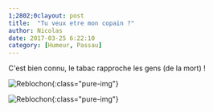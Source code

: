 ```yaml
---
1;2802;0clayout: post
title:  "Tu veux etre mon copain ?"
author: Nicolas
date: 2017-03-25 6:22:10
category: [Humeur, Passau]
---
```


C'est bien connu, le tabac rapproche les gens (de la mort) !

![Reblochon]({{site.url}}/img/tabac1.jpg){:class="pure-img"}

![Reblochon]({{site.url}}/img/tabac2.jpg){:class="pure-img"}

